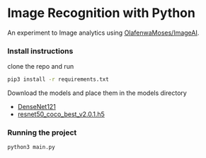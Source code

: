 # Image Recognition with Python

An experiment to Image analytics using [OlafenwaMoses/ImageAI](https://github.com/OlafenwaMoses/ImageAI).

### Install instructions

clone the repo and run
```bash
pip3 install -r requirements.txt
```

Download the models and place them in the models directory
- [DenseNet121](https://github.com/OlafenwaMoses/ImageAI/releases/download/1.0/DenseNet-BC-121-32.h5)
- [resnet50_coco_best_v2.0.1.h5](https://github.com/OlafenwaMoses/ImageAI/releases/download/1.0/resnet50_coco_best_v2.0.1.h5)

### Running the project

```bash
python3 main.py
```
